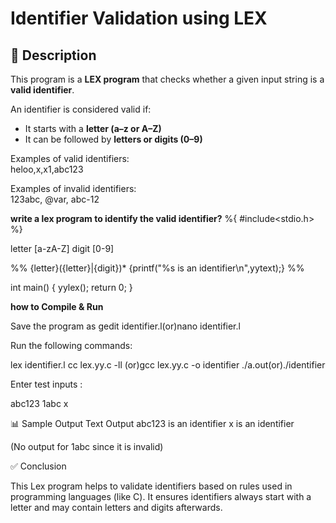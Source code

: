 # Identifier Validation using LEX

## 📌 Description
This program is a **LEX program** that checks whether a given input string is a **valid identifier**.  

An identifier is considered valid if:
- It starts with a **letter (a–z or A–Z)**  
- It can be followed by **letters or digits (0–9)**  

Examples of valid identifiers:  
heloo,x,x1,abc123

Examples of invalid identifiers:  
123abc, @var, abc-12

**write a lex program to  identify the valid  identifier?**
%{
#include<stdio.h>
%}

letter  [a-zA-Z]
digit   [0-9]

%%
{letter}({letter}|{digit})*  {printf("%s is an identifier\n",yytext);}
%%

int main()
{
yylex();
return 0;
}

**how to Compile & Run**

Save the program as gedit identifier.l(or)nano identifier.l

Run the following commands:

lex identifier.l
cc lex.yy.c -ll (or)gcc lex.yy.c -o identifier
./a.out(or)./identifier


Enter test inputs :

abc123
1abc
x

📊 Sample Output
Text Output
abc123 is an identifier
x is an identifier


(No output for 1abc since it is invalid)

✅ Conclusion

This Lex program helps to validate identifiers based on rules used in programming languages (like C).
It ensures identifiers always start with a letter and may contain letters and digits afterwards.

